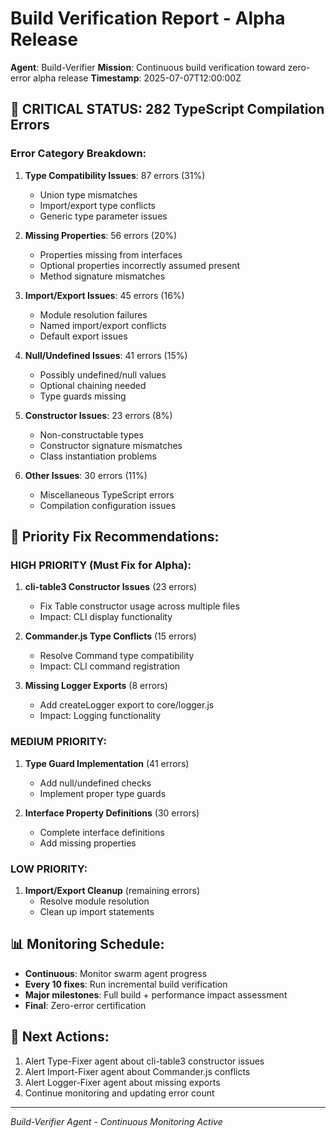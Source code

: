 # Build Verification Report - Alpha Release
**Agent**: Build-Verifier
**Mission**: Continuous build verification toward zero-error alpha release
**Timestamp**: 2025-07-07T12:00:00Z

## 🚨 CRITICAL STATUS: 282 TypeScript Compilation Errors

### Error Category Breakdown:
1. **Type Compatibility Issues**: 87 errors (31%)
   - Union type mismatches
   - Import/export type conflicts
   - Generic type parameter issues

2. **Missing Properties**: 56 errors (20%)
   - Properties missing from interfaces
   - Optional properties incorrectly assumed present
   - Method signature mismatches

3. **Import/Export Issues**: 45 errors (16%)
   - Module resolution failures
   - Named import/export conflicts
   - Default export issues

4. **Null/Undefined Issues**: 41 errors (15%)
   - Possibly undefined/null values
   - Optional chaining needed
   - Type guards missing

5. **Constructor Issues**: 23 errors (8%)
   - Non-constructable types
   - Constructor signature mismatches
   - Class instantiation problems

6. **Other Issues**: 30 errors (11%)
   - Miscellaneous TypeScript errors
   - Compilation configuration issues

## 🎯 Priority Fix Recommendations:

### HIGH PRIORITY (Must Fix for Alpha):
1. **cli-table3 Constructor Issues** (23 errors)
   - Fix Table constructor usage across multiple files
   - Impact: CLI display functionality

2. **Commander.js Type Conflicts** (15 errors)
   - Resolve Command type compatibility
   - Impact: CLI command registration

3. **Missing Logger Exports** (8 errors)
   - Add createLogger export to core/logger.js
   - Impact: Logging functionality

### MEDIUM PRIORITY:
1. **Type Guard Implementation** (41 errors)
   - Add null/undefined checks
   - Implement proper type guards

2. **Interface Property Definitions** (30 errors)
   - Complete interface definitions
   - Add missing properties

### LOW PRIORITY:
1. **Import/Export Cleanup** (remaining errors)
   - Resolve module resolution
   - Clean up import statements

## 📊 Monitoring Schedule:
- **Continuous**: Monitor swarm agent progress
- **Every 10 fixes**: Run incremental build verification
- **Major milestones**: Full build + performance impact assessment
- **Final**: Zero-error certification

## 🔄 Next Actions:
1. Alert Type-Fixer agent about cli-table3 constructor issues
2. Alert Import-Fixer agent about Commander.js conflicts
3. Alert Logger-Fixer agent about missing exports
4. Continue monitoring and updating error count

---
*Build-Verifier Agent - Continuous Monitoring Active*
